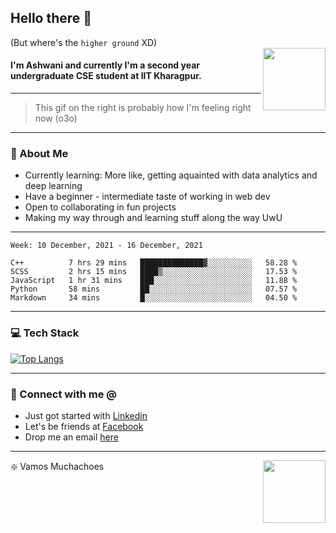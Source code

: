 ## Hello there 👋
(But where's the `higher ground` XD)
<br>
<img align="right" height = "100" width = "100" src="./svg/giphy.webp">   
#### I'm Ashwani and currently I'm a second year undergraduate CSE student at IIT Kharagpur.
---
> This gif on the right is probably how I'm feeling right now (o3o)
---
### 🥔 About Me
* Currently learning: More like, getting aquainted with data analytics and deep learning
* Have a beginner - intermediate taste of working in web dev
* Open to collaborating in fun projects
* Making my way through and learning stuff along the way UwU   
---
<!--START_SECTION:waka-->
```text
Week: 10 December, 2021 - 16 December, 2021

C++          7 hrs 29 mins   ██████████████▓░░░░░░░░░░   58.28 % 
SCSS         2 hrs 15 mins   ████▒░░░░░░░░░░░░░░░░░░░░   17.53 % 
JavaScript   1 hr 31 mins    ███░░░░░░░░░░░░░░░░░░░░░░   11.88 % 
Python       58 mins         ██░░░░░░░░░░░░░░░░░░░░░░░   07.57 % 
Markdown     34 mins         █░░░░░░░░░░░░░░░░░░░░░░░░   04.50 % 
```
<!--END_SECTION:waka-->

---
### 💻 Tech Stack
[![Top Langs](https://github-readme-stats.vercel.app/api/top-langs/?username=sneaky-potato&layout=compact)](https://github.com/anuraghazra/github-readme-stats)

---
### 🤝 Connect with me @
* Just got started with [Linkedin](https://www.linkedin.com/in/ashwani-kumar-kamal-774460212/)
* Let's be friends at [Facebook](https://www.facebook.com/ashwani.kamal.3979/)
* Drop me an email [here](mailto:rajivkamal.im421@gmail.com)   
---
<img align = "right" height = "100" width = "100" src="https://media.giphy.com/media/LwHaQCGZMdD9Ghalrl/giphy.gif">   

❇️ Vamos Muchachoes
